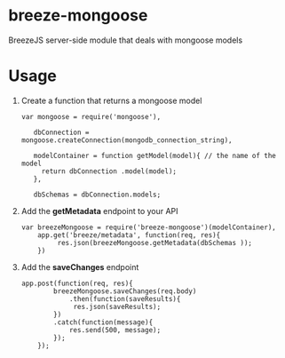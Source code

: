 breeze-mongoose
===============

BreezeJS server-side module that deals with mongoose models

Usage
====

 

 1. Create a function that returns a mongoose model
    
        var mongoose = require('mongoose'),
            
           dbConnection = mongoose.createConnection(mongodb_connection_string),
            
           modelContainer = function getModel(model){ // the name of the model
             return dbConnection .model(model);
           },

           dbSchemas = dbConnection.models;

 2. Add the **getMetadata** endpoint to your API
        

        var breezeMongoose = require('breeze-mongoose')(modelContainer),
            app.get('breeze/metadata', function(req, res){
                 res.json(breezeMongoose.getMetadata(dbSchemas ));
            })
 3. Add the **saveChanges** endpoint

        app.post(function(req, res){
                breezeMongoose.saveChanges(req.body)
                    .then(function(saveResults){
                     res.json(saveResults);
                })
                .catch(function(message){
                    res.send(500, message);
                });
            });
